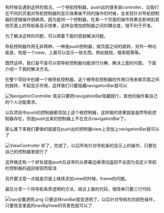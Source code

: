 有时候会遇到这样的情况，一个导航控制器，push出的很多层controller，当我们在不同的页面对导航控制器的显示效果做不同的操作的时候，会发现针对导航控制器的逻辑操作很麻烦。因为是同一个控制器，在某一个页面的操作效果会影响到其他页面上的导航条显示效果，这样会增加控制器之间的耦合度，很不利于开发。

为了解决这样的问题，可以顺着下面的思路解决问题。

导航控制器作用无非两种，一种是push控制器，做页面之间的跳转，另外一种功能是，他是一个view，上面可以显示一些东西，例如按钮，搜索框等等。

既然这样，我们是不是可以把导航控制器功能进行分解，解决上面的问题。
下面介绍一下我的解决方法。

在整个项目中创建一个根导航控制器，这个根导航控制器的作用只用来做页面之间的跳转，不起显示作用，这样我们只要隐藏navigationBar就可以

![NavigationController](http://upload-images.jianshu.io/upload_images/2048405-0604f3447b8b6e1c.png?imageMogr2/auto-orient/strip%7CimageView2/2/w/620)
其实只要把navigationBar隐藏就行，其他的操作看自己的个人功能需求。

以后项目中push的控制器都添加上这个根控制器，这样做的效果就是虽然导航控制器存在，但是push出来的控制器上不在显示navigationBar了。

那么接下来我们要做的就是在push出的控制器view上添加上navigationBar就可以了

![ViewController](http://upload-images.jianshu.io/upload_images/2048405-08d654c66f45d1a8.png?imageMogr2/auto-orient/strip%7CimageView2/2/w/620)
好了，完成了，以后所有针对导航条的显示上的操作，只要在自己的控制器里就行了

这样做还有一个好处就是push后自带的从屏幕边缘滑动返回不会因为自定义导航栏控制器的返回按钮而取消

另外要注意一点就是页面上继续添加view的时候，frame的问题。

最后分享一个将导航条弄透明的方法，结合上面的代码，很简单只要三行代码

![nav设置透明.png](http://upload-images.jianshu.io/upload_images/2048405-f09bc3b8ad5146a2.png?imageMogr2/auto-orient/strip%7CimageView2/2/w/620)
只要这样navBar就变透明了，以后针对导航栏的颜色操作，只要改变里面的navBgView的背景色就可以了
